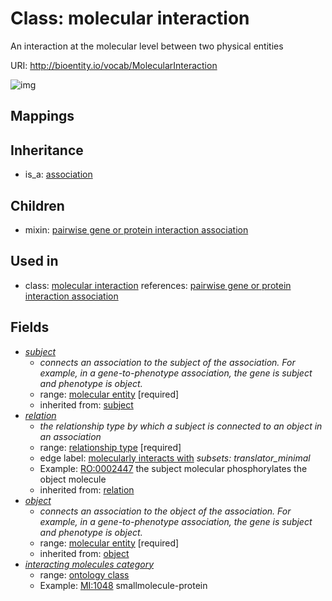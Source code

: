 # Class: molecular interaction


An interaction at the molecular level between two physical entities

URI: http://bioentity.io/vocab/MolecularInteraction

![img](http://yuml.me/diagram/nofunky/class/\[Association]^-\[MolecularInteraction],%20\[MolecularInteraction]-%20subject>\[MolecularEntity],%20\[MolecularInteraction]-%20relation>\[RelationshipType],%20\[MolecularInteraction]-%20object>\[MolecularEntity],%20\[MolecularInteraction]-%20interacting_molecules_category%20%3F>\[OntologyClass],%20)
## Mappings

## Inheritance

 *  is_a: [association](Association.md)
## Children

 *  mixin: [pairwise gene or protein interaction association](PairwiseGeneOrProteinInteractionAssociation.md)
## Used in

 *  class: [molecular interaction](MolecularInteraction.md) references: [pairwise gene or protein interaction association](PairwiseGeneOrProteinInteractionAssociation.md)
## Fields

 * _[subject](subject.md)_
    * _connects an association to the subject of the association. For example, in a gene-to-phenotype association, the gene is subject and phenotype is object._
    * range: [molecular entity](MolecularEntity.md) [required]
    * inherited from: [subject](subject.md)
 * _[relation](relation.md)_
    * _the relationship type by which a subject is connected to an object in an association_
    * range: [relationship type](RelationshipType.md) [required]
    * edge label: [molecularly interacts with](molecularly_interacts_with.md) *subsets: translator_minimal*
    * Example: [RO:0002447](http://purl.obolibrary.org/obo/RO_0002447) the subject molecular phosphorylates the object molecule
    * inherited from: [relation](relation.md)
 * _[object](object.md)_
    * _connects an association to the object of the association. For example, in a gene-to-phenotype association, the gene is subject and phenotype is object._
    * range: [molecular entity](MolecularEntity.md) [required]
    * inherited from: [object](object.md)
 * _[interacting molecules category](interacting_molecules_category.md)_
    * range: [ontology class](OntologyClass.md)
    * Example: [MI:1048](http://purl.obolibrary.org/obo/MI_1048) smallmolecule-protein
